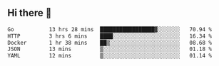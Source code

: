## Hi there 👋

<!--START_SECTION:waka-->

```txt
Go           13 hrs 28 mins  █████████████████▓░░░░░░░   70.94 %
HTTP         3 hrs 6 mins    ████░░░░░░░░░░░░░░░░░░░░░   16.34 %
Docker       1 hr 38 mins    ██▒░░░░░░░░░░░░░░░░░░░░░░   08.68 %
JSON         13 mins         ▒░░░░░░░░░░░░░░░░░░░░░░░░   01.18 %
YAML         12 mins         ▒░░░░░░░░░░░░░░░░░░░░░░░░   01.14 %
```

<!--END_SECTION:waka-->
